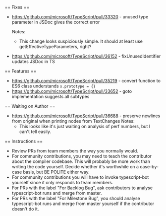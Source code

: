 == Fixes ==

* https://github.com/microsoft/TypeScript/pull/33320 - unused type parameter in JSDoc gives the correct error

  Notes:
  - This change looks suspiciously simple. It should at least use getEffectiveTypeParameters, right?

* https://github.com/microsoft/TypeScript/pull/36152 - fixUnusedIdentifier updates JSDoc in TS

== Features ==

* https://github.com/microsoft/TypeScript/pull/35219 - convert function to ES6 class understands `x.prototype = {}`
* https://github.com/microsoft/TypeScript/pull/33652 - goto implementation suggests all subtypes

== Waiting on Author ==

* https://github.com/microsoft/TypeScript/pull/36688 - preserve newlines from original when printing nodes from TextChanges
  Notes:
  - This looks like it's just waiting on analysis of perf numbers, but I can't tell easily.

== Instructions ==

* Review PRs from team members the way you normally would.
* For community contributions, you may need to teach the contributor about the compiler codebase. This will probably be more work than writing the code yourself. Decide whether it's worthwhile on a case-by-case basis, but BE POLITE either way.
* For community contributions you will have to invoke typescript-bot yourself since it only responds to team members.
* For PRs with the label "For Backlog Bug", ask contributors to analyse typescript-bot runs and merge from master.
* For PRs with the label "For Milestone Bug", you should analyse typescript-bot runs and merge from master yourself if the contributor doesn't do it.

